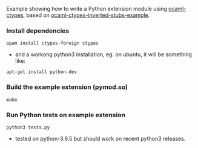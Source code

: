 Example showing how to write a Python extension module using [ocaml-ctypes](https://github.com/ocamllabs/ocaml-ctypes/tree/master/src/ctypes), based on [ocaml-ctypes-inverted-stubs-example](https://github.com/yallop/ocaml-ctypes-inverted-stubs-example).

### Install dependencies

```shell
opam install ctypes-foreign ctypes
```

- and a workong python3 installation, eg. on ubuntu, it will be something like:

```shell
apt-get install python-dev
```

### Build the example extension (pymod.so)

```shell
make
```

### Run Python tests on example extension

```shell
python3 tests.py
```

- tested on python-3.6.5 but should work on recent python3 releases.
